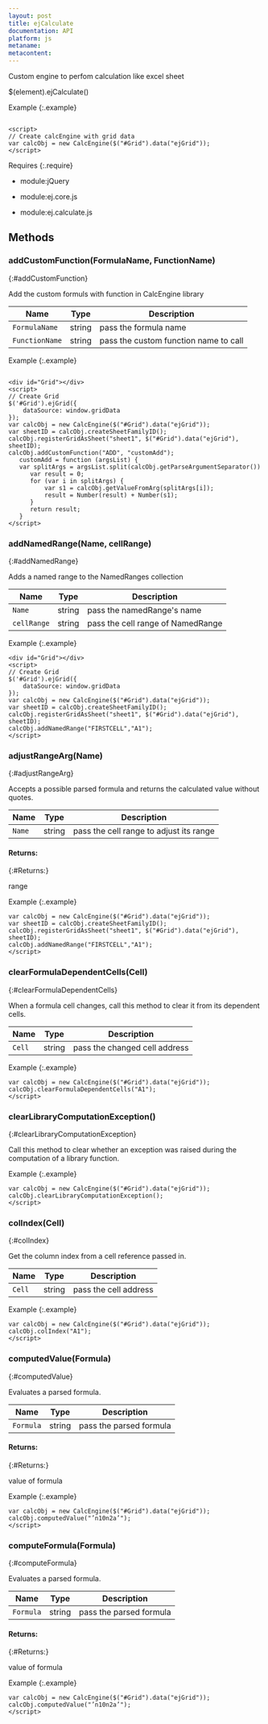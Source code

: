 ```yaml
---
layout: post
title: ejCalculate
documentation: API
platform: js
metaname: 
metacontent: 
---
```


Custom engine to perfom calculation like excel sheet










$(element).ejCalculate<span class="signature">()</span>











Example
{:.example}

<pre class="prettyprint">
<code> 
&lt;script&gt;
// Create calcEngine with grid data
var calcObj = new CalcEngine($("#Grid").data("ejGrid"));
&lt;/script&gt;</code>
</pre>






Requires
{:.require}




* module:jQuery


* module:ej.core.js


* module:ej.calculate.js




## Methods








### addCustomFunction<span class="signature">(FormulaName, FunctionName)</span>
{:#addCustomFunction}








Add the custom formuls with function in CalcEngine library

<table class="params">
<thead>
<tr>
<th>Name</th>
<th>Type</th>
<th class="last">Description</th>
</tr>
</thead>
<tbody>
<tr>
<td class="name"><code>FormulaName</code></td>
<td class="type"><span class="param-type">string</span></td>
<td class="description last">pass the formula name</td>
</tr>
<tr>
<td class="name"><code>FunctionName</code></td>
<td class="type"><span class="param-type">string</span></td>
<td class="description last">pass the custom function name to call</td>
</tr>
</tbody>
</table>




Example
{:.example}

<pre class="prettyprint">
<code> 
&lt;div id="Grid"&gt;&lt;/div&gt; 
&lt;script&gt;
// Create Grid
$('#Grid').ejGrid({
    dataSource: window.gridData
});         
var calcObj = new CalcEngine($("#Grid").data("ejGrid"));
var sheetID = calcObj.createSheetFamilyID();
calcObj.registerGridAsSheet("sheet1", $("#Grid").data("ejGrid"), sheetID);
calcObj.addCustomFunction("ADD", "customAdd");
   customAdd = function (argsList) {
   var splitArgs = argsList.split(calcObj.getParseArgumentSeparator())
      var result = 0;
      for (var i in splitArgs) {
          var s1 = calcObj.getValueFromArg(splitArgs[i]);
          result = Number(result) + Number(s1);
      }
      return result;
   }
&lt;/script&gt;</code>
</pre>






### addNamedRange<span class="signature">(Name, cellRange)</span>
{:#addNamedRange}








Adds a named range to the NamedRanges collection

<table class="params">
<thead>
<tr>
<th>Name</th>
<th>Type</th>
<th class="last">Description</th>
</tr>
</thead>
<tbody>
<tr>
<td class="name"><code>Name</code></td>
<td class="type"><span class="param-type">string</span></td>
<td class="description last">pass the namedRange's name</td>
</tr>
<tr>
<td class="name"><code>cellRange</code></td>
<td class="type"><span class="param-type">string</span></td>
<td class="description last">pass the cell range of NamedRange</td>
</tr>
</tbody>
</table>




Example
{:.example}

<pre class="prettyprint">
<code>&lt;div id="Grid"&gt;&lt;/div&gt; 
&lt;script&gt;
// Create Grid
$('#Grid').ejGrid({
    dataSource: window.gridData
});         
var calcObj = new CalcEngine($("#Grid").data("ejGrid"));
var sheetID = calcObj.createSheetFamilyID();
calcObj.registerGridAsSheet("sheet1", $("#Grid").data("ejGrid"), sheetID);
calcObj.addNamedRange("FIRSTCELL","A1");
&lt;/script&gt;</code>
</pre>






### adjustRangeArg<span class="signature">(Name)</span>
{:#adjustRangeArg}








Accepts a possible parsed formula and returns the calculated value without quotes.

<table class="params">
<thead>
<tr>
<th>Name</th>
<th>Type</th>
<th class="last">Description</th>
</tr>
</thead>
<tbody>
<tr>
<td class="name"><code>Name</code></td>
<td class="type"><span class="param-type">string</span></td>
<td class="description last">pass the cell range to adjust its range</td>
</tr>
</tbody>
</table>




#### Returns:
{:#Returns:}

range


Example
{:.example}

<pre class="prettyprint">
<code>var calcObj = new CalcEngine($("#Grid").data("ejGrid"));
var sheetID = calcObj.createSheetFamilyID();
calcObj.registerGridAsSheet("sheet1", $("#Grid").data("ejGrid"), sheetID);
calcObj.addNamedRange("FIRSTCELL","A1");
&lt;/script&gt;</code>
</pre>






### clearFormulaDependentCells<span class="signature">(Cell)</span>
{:#clearFormulaDependentCells}








When a formula cell changes, call this method to clear it from its dependent cells.

<table class="params">
<thead>
<tr>
<th>Name</th>
<th>Type</th>
<th class="last">Description</th>
</tr>
</thead>
<tbody>
<tr>
<td class="name"><code>Cell</code></td>
<td class="type"><span class="param-type">string</span></td>
<td class="description last">pass the changed cell address</td>
</tr>
</tbody>
</table>




Example
{:.example}

<pre class="prettyprint">
<code>var calcObj = new CalcEngine($("#Grid").data("ejGrid"));
calcObj.clearFormulaDependentCells("A1");
&lt;/script&gt;</code>
</pre>






### clearLibraryComputationException<span class="signature">()</span>
{:#clearLibraryComputationException}








Call this method to clear whether an exception was raised during the computation of a library function.





Example
{:.example}

<pre class="prettyprint">
<code>var calcObj = new CalcEngine($("#Grid").data("ejGrid"));
calcObj.clearLibraryComputationException();
&lt;/script&gt;</code>
</pre>






### colIndex<span class="signature">(Cell)</span>
{:#colIndex}








Get the column index from a cell reference passed in.

<table class="params">
<thead>
<tr>
<th>Name</th>
<th>Type</th>
<th class="last">Description</th>
</tr>
</thead>
<tbody>
<tr>
<td class="name"><code>Cell</code></td>
<td class="type"><span class="param-type">string</span></td>
<td class="description last">pass the cell address</td>
</tr>
</tbody>
</table>




Example
{:.example}

<pre class="prettyprint">
<code>var calcObj = new CalcEngine($("#Grid").data("ejGrid"));
calcObj.colIndex("A1");
&lt;/script&gt;</code>
</pre>






### computedValue<span class="signature">(Formula)</span>
{:#computedValue}








Evaluates a parsed formula.

<table class="params">
<thead>
<tr>
<th>Name</th>
<th>Type</th>
<th class="last">Description</th>
</tr>
</thead>
<tbody>
<tr>
<td class="name"><code>Formula</code></td>
<td class="type"><span class="param-type">string</span></td>
<td class="description last">pass the parsed formula</td>
</tr>
</tbody>
</table>




#### Returns:
{:#Returns:}

value of formula


Example
{:.example}

<pre class="prettyprint">
<code>var calcObj = new CalcEngine($("#Grid").data("ejGrid"));
calcObj.computedValue("&rsquo;n10n2a&rsquo;");
&lt;/script&gt;</code>
</pre>






### computeFormula<span class="signature">(Formula)</span>
{:#computeFormula}








Evaluates a parsed formula.

<table class="params">
<thead>
<tr>
<th>Name</th>
<th>Type</th>
<th class="last">Description</th>
</tr>
</thead>
<tbody>
<tr>
<td class="name"><code>Formula</code></td>
<td class="type"><span class="param-type">string</span></td>
<td class="description last">pass the parsed formula</td>
</tr>
</tbody>
</table>




#### Returns:
{:#Returns:}

value of formula


Example
{:.example}

<pre class="prettyprint">
<code>var calcObj = new CalcEngine($("#Grid").data("ejGrid"));
calcObj.computedValue("&rsquo;n10n2a&rsquo;");
&lt;/script&gt;</code>
</pre>



